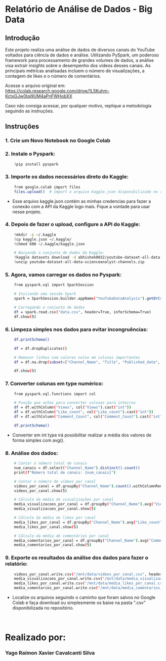 # Relatório de Análise de Dados - Big Data

## Introdução

Este projeto realiza uma análise de dados de diversos canais do YouTube voltados para ciência de dados e análise. Utilizando PySpark, um poderoso framework para processamento de grandes volumes de dados, a análise visa extrair insights sobre o desempenho dos vídeos desses canais. As principais métricas analisadas incluem o número de visualizações, a contagem de likes e o número de comentários.

Acesse o arquivo original em:<br>
https://colab.research.google.com/drive/1L5Kuhm-KctxGJw0lqi9UM4aPnFWHobXX
<br>

Caso não consiga acessar, por qualquer motivo, replique a metodologia seguindo as instruções.

## Instruções

### 1. Crie um Novo Notebook no Google Colab

### 2. Instale o Pyspark:
```bash
    !pip install pyspark
```

### 3. Importe os dados necessários direto do Kaggle:
```bash
    from google.colab import files
    files.upload()  # Import o arquivo kaggle.json disponibilizado no repositório
```
 - Esse arquivo kaggle.json contém as minhas credencias para fazer a conexão com a API da Kaggle logo mais. Fique a vontade para usar nesse projeto.

### 4. Depois de fazer o upload, configure a API do Kaggle:
```bash
    !mkdir -p ~/.kaggle
    !cp kaggle.json ~/.kaggle/
    !chmod 600 ~/.kaggle/kaggle.json

    # Baixando o conjunto de dados do Kaggle:
    !kaggle datasets download -d abhishek0032/youtube-dataset-all-data-scienceanalyst-channels
    !unzip youtube-dataset-all-data-scienceanalyst-channels.zip
```

### 5. Agora, vamos carregar os dados no Pyspark:
```bash
    from pyspark.sql import SparkSession

    # Iniciando uma sessão Spark
    spark = SparkSession.builder.appName("YouTubeDataAnalysis").getOrCreate()

    # Carregando o conjunto de dados
    df = spark.read.csv("data.csv", header=True, inferSchema=True)
    df.show(5)
```
### 6. Limpeza simples nos dados para evitar incongruências:
```bash
    df.printSchema()

    df = df.dropDuplicates()

    # Remover linhas com valores nulos em colunas importantes
    df = df.na.drop(subset=["Channel_Name", "Title", "Published_date", "Views", "Like_count", "Comment_Count"])

    df.show(5)
```

### 7. Converter colunas em type numérico:
```bash
    from pyspark.sql.functions import col

    # Função que achei para converter colunas para inteiros
    df = df.withColumn("Views", col("Views").cast("int"))
    df = df.withColumn("Like_count", col("Like_count").cast("int"))
    df = df.withColumn("Comment_Count", col("Comment_Count").cast("int"))

    df.printSchema()
```
  - Converter em int type irá possibilitar realizar a média dos valores de forma simples com avg().

### 8. Análise dos dados:
```bash
    # Contar o número total de canais
    num_canais = df.select("Channel_Name").distinct().count()
    print(f"Número total de canais: {num_canais}")

    # Contar o número de vídeos por canal
    videos_por_canal = df.groupBy("Channel_Name").count().withColumnRenamed("count", "Num_videos")
    videos_por_canal.show(5)

    # Cálculo da média de visualizações por canal
    media_visualizacoes_por_canal = df.groupBy("Channel_Name").avg("Views").withColumnRenamed("avg(Views)", "Media_Views")
    media_visualizacoes_por_canal.show(5)

    # Cálculo da média de likes por canal
    media_likes_por_canal = df.groupBy("Channel_Name").avg("Like_count").withColumnRenamed("avg(Like_count)", "Media_Likes")
    media_likes_por_canal.show(5)

    # Cálculo da média de comentários por canal
    media_comentarios_por_canal = df.groupBy("Channel_Name").avg("Comment_Count").withColumnRenamed("avg(Comment_Count)", "Media_Comentarios")
    media_comentarios_por_canal.show(5)
```
### 9. Exporte os resultados da análise dos dados para fazer o relatório:
```bash
    videos_por_canal.write.csv("/mnt/data/videos_por_canal.csv", header=True)
    media_visualizacoes_por_canal.write.csv("/mnt/data/media_visualizacoes_por_canal.csv", header=True)
    media_likes_por_canal.write.csv("/mnt/data/media_likes_por_canal.csv", header=True)
    media_comentarios_por_canal.write.csv("/mnt/data/media_comentarios_por_canal.csv", header=True)
```
  - Localize os arquivos seguindo o caminho que foram salvos no Google Colab e faça download ou simplesmente os baixe na pasta ".csv" disponibilizada no repositório.

<br>

# Realizado por:
### Yago Raímon Xavier Cavalcanti Silva
